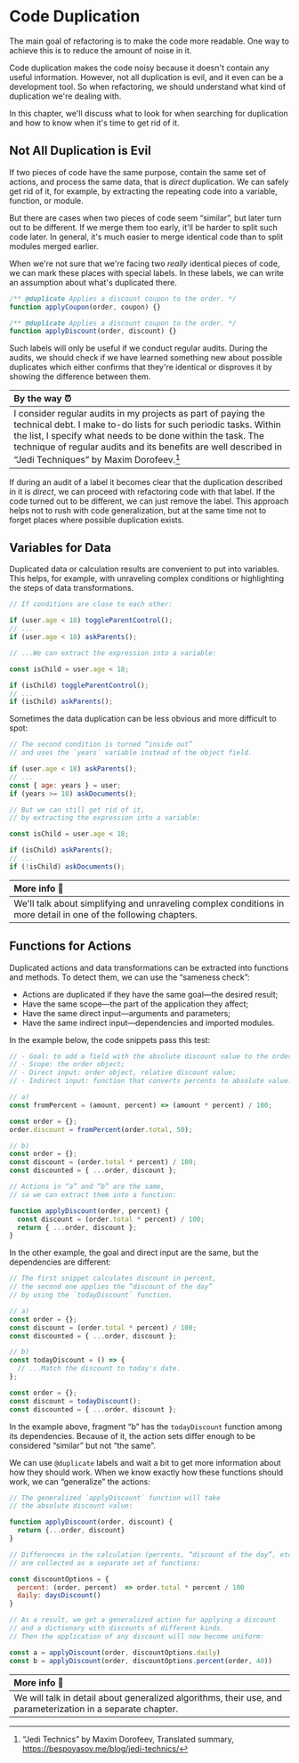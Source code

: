 # Code Duplication

The main goal of refactoring is to make the code more readable. One way to achieve this is to reduce the amount of noise in it.

Code duplication makes the code noisy because it doesn't contain any useful information. However, not all duplication is evil, and it even can be a development tool. So when refactoring, we should understand what kind of duplication we're dealing with.

In this chapter, we'll discuss what to look for when searching for duplication and how to know when it's time to get rid of it.

## Not All Duplication is Evil

If two pieces of code have the same purpose, contain the same set of actions, and process the same data, that is _direct_ duplication. We can safely get rid of it, for example, by extracting the repeating code into a variable, function, or module.

But there are cases when two pieces of code seem “similar”, but later turn out to be different. If we merge them too early, it'll be harder to split such code later. In general, it's much easier to merge identical code than to split modules merged earlier.

When we're not sure that we're facing two _really_ identical pieces of code, we can mark these places with special labels. In these labels, we can write an assumption about what's duplicated there.

```js
/** @duplicate Applies a discount coupon to the order. */
function applyCoupon(order, coupon) {}

/** @duplicate Applies a discount coupon to the order. */
function applyDiscount(order, discount) {}
```

Such labels will only be useful if we conduct regular audits. During the audits, we should check if we have learned something new about possible duplicates which either confirms that they're identical or disproves it by showing the difference between them.

| By the way ⏰                                                                                                                                                                                                                                                                                                           |
| :---------------------------------------------------------------------------------------------------------------------------------------------------------------------------------------------------------------------------------------------------------------------------------------------------------------------- |
| I consider regular audits in my projects as part of paying the technical debt. I make to-do lists for such periodic tasks. Within the list, I specify what needs to be done within the task. The technique of regular audits and its benefits are well described in “Jedi Techniques” by Maxim Dorofeev.[^jeditechnics] |

If during an audit of a label it becomes clear that the duplication described in it is _direct_, we can proceed with refactoring code with that label. If the code turned out to be different, we can just remove the label. This approach helps not to rush with code generalization, but at the same time not to forget places where possible duplication exists.

## Variables for Data

Duplicated data or calculation results are convenient to put into variables. This helps, for example, with unraveling complex conditions or highlighting the steps of data transformations.

```js
// If conditions are close to each other:

if (user.age < 18) toggleParentControl();
// ...
if (user.age < 18) askParents();

// ...We can extract the expression into a variable:

const isChild = user.age < 18;

if (isChild) toggleParentControl();
// ...
if (isChild) askParents();
```

Sometimes the data duplication can be less obvious and more difficult to spot:

```js
// The second condition is turned “inside out”
// and uses the `years` variable instead of the object field.

if (user.age < 18) askParents();
// ...
const { age: years } = user;
if (years >= 18) askDocuments();

// But we can still get rid of it,
// by extracting the expression into a variable:

const isChild = user.age < 18;

if (isChild) askParents();
// ...
if (!isChild) askDocuments();
```

| More info 🔬                                                                                                    |
| :-------------------------------------------------------------------------------------------------------------- |
| We'll talk about simplifying and unraveling complex conditions in more detail in one of the following chapters. |

## Functions for Actions

Duplicated actions and data transformations can be extracted into functions and methods. To detect them, we can use the “sameness check”:

- Actions are duplicated if they have the same goal—the desired result;
- Have the same scope—the part of the application they affect;
- Have the same direct input—arguments and parameters;
- Have the same indirect input—dependencies and imported modules.

In the example below, the code snippets pass this test:

```js
// - Goal: to add a field with the absolute discount value to the order;
// - Scope: the order object;
// - Direct input: order object, relative discount value;
// - Indirect input: function that converts percents to absolute value.

// a)
const fromPercent = (amount, percent) => (amount * percent) / 100;

const order = {};
order.discount = fromPercent(order.total, 50);

// b)
const order = {};
const discount = (order.total * percent) / 100;
const discounted = { ...order, discount };

// Actions in “a” and “b” are the same,
// so we can extract them into a function:

function applyDiscount(order, percent) {
  const discount = (order.total * percent) / 100;
  return { ...order, discount };
}
```

In the other example, the goal and direct input are the same, but the dependencies are different:

```js
// The first snippet calculates discount in percent,
// the second one applies the “discount of the day”
// by using the `todayDiscount` function.

// a)
const order = {};
const discount = (order.total * percent) / 100;
const discounted = { ...order, discount };

// b)
const todayDiscount = () => {
  // ...Match the discount to today's date.
};

const order = {};
const discount = todayDiscount();
const discounted = { ...order, discount };
```

In the example above, fragment “b” has the `todayDiscount` function among its dependencies. Because of it, the action sets differ enough to be considered “similar” but not “the same”.

We can use `@duplicate` labels and wait a bit to get more information about how they should work. When we know exactly how these functions should work, we can “generalize” the actions:

```js
// The generalized `applyDiscount` function will take
// the absolute discount value:

function applyDiscount(order, discount) {
  return {...order, discount}
}

// Differences in the calculation (percents, “discount of the day”, etc.)
// are collected as a separate set of functions:

const discountOptions = {
  percent: (order, percent)  => order.total * percent / 100
  daily: daysDiscount()
}

// As a result, we get a generalized action for applying a discount
// and a dictionary with discounts of different kinds.
// Then the application of any discount will now become uniform:

const a = applyDiscount(order, discountOptions.daily)
const b = applyDiscount(order, discountOptions.percent(order, 40))
```

| More info 🔬                                                                                                |
| :---------------------------------------------------------------------------------------------------------- |
| We will talk in detail about generalized algorithms, their use, and parameterization in a separate chapter. |

[^jeditechnics]: “Jedi Technics” by Maxim Dorofeev, Translated summary, https://bespoyasov.me/blog/jedi-technics/
